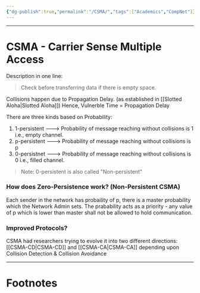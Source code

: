 ```yaml
---
{"dg-publish":true,"permalink":"/CSMA/","tags":["Academics","CompNet"]}
---
```



---
# CSMA - Carrier Sense Multiple Access
Description in one line: 
> Check before transferring data if there is empty space.

Collisions happen due to Propagation Delay. (as established in [[Slotted Aloha\|Slotted Aloha]])
Hence, Vulnerble Time = Propagation Delay

There are three kinds based on Probability:
1. 1-persistent ---> Probability of message reaching without collisions is 1 i.e., empty channel.
2. p-persistent ---> Probability of message reaching without collisions is p
3. 0-persistnet ---> Probability of message reaching without collisions is 0 i.e., filled channel.

> Note: 0-persistent is also called "Non-persistent"

### How does Zero-Persistence work? (Non-Persistent CSMA)
Each sender in the network has probaility of p, there is a master probability which the Network Admin sets. The prabability acts as a priority - any value of p which is lower than master shall not be allowed to hold communication.

### Improved Protocols?
CSMA had researchers trying to evolve it into two different directions: [[CSMA-CD\|CSMA-CD]] and [[CSMA-CA\|CSMA-CA]] depending upon Collision Detection & Collision Avoidance

---
# Footnotes